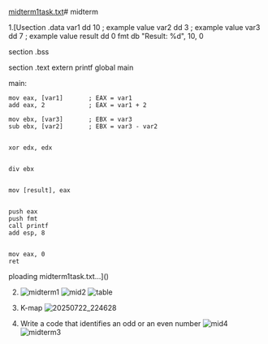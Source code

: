 [midterm1task.txt](https://github.com/user-attachments/files/21809030/midterm1task.txt)# midterm

1.[Usection .data
    var1 dd 10        ; example value
    var2 dd 3         ; example value
    var3 dd 7         ; example value
    result dd 0
    fmt db "Result: %d", 10, 0

section .bss

section .text
    extern printf
    global main

main:
    
    mov eax, [var1]       ; EAX = var1
    add eax, 2            ; EAX = var1 + 2

    mov ebx, [var3]       ; EBX = var3
    sub ebx, [var2]       ; EBX = var3 - var2

    
    xor edx, edx          

   
    div ebx               

   
    mov [result], eax

    
    push eax              
    push fmt              
    call printf
    add esp, 8            

  
    mov eax, 0
    ret
ploading midterm1task.txt…]()

2. ![midterm1](https://github.com/user-attachments/assets/8bc31771-2a97-4ab0-80f5-1e416de54499)
   ![mid2](https://github.com/user-attachments/assets/91f906d3-e655-4b07-bb50-9e8011026c20)
   ![table](https://github.com/user-attachments/assets/01339059-5fec-4d56-8997-c5b55ab83f2c)


3. K-map
![20250722_224628](https://github.com/user-attachments/assets/5fbbd97c-8a95-42e2-bfea-a390c7387e8b)

4. Write a code that identifies an odd or an even number
   ![mid4](https://github.com/user-attachments/assets/7736f0be-f16d-4242-96ca-bae99e2e073e)
![midterm3](https://github.com/user-attachments/assets/4569c528-2631-440a-9d9b-ee279ff73156)

